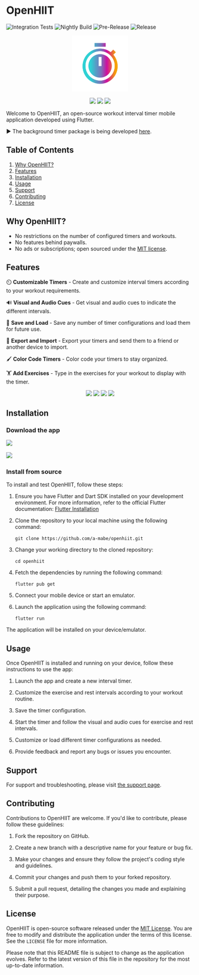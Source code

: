 # OpenHIIT

![Integration Tests](https://github.com/a-mabe/openhiit/actions/workflows/integration_tests.yaml/badge.svg)
![Nightly Build](https://github.com/a-mabe/openhiit/actions/workflows/nightly_build.yaml/badge.svg)
![Pre-Release](https://github.com/a-mabe/openhiit/actions/workflows/pre_release.yaml/badge.svg)
![Release](https://github.com/a-mabe/openhiit/actions/workflows/release.yaml/badge.svg)

<p align="center">
   <img src="./assets/icon/openhiit-ios.png" width="150"/>
</p>

<p align="center">
  <a href="https://www.buymeacoffee.com/amabe"><img src="https://www.buymeacoffee.com/assets/img/custom_images/orange_img.png" width="200" /></a>
  <a href="https://play.google.com/store/apps/details?id=com.codepup.workout_timer"><img src="./assets/Google_Play_Badge.svg" width="140" /></a>
  <a href="https://apps.apple.com/us/app/openhiit/id6459617819"><img src="./assets/Download_on_the_App_Store_Badge_US-UK_RGB_blk_092917.svg" width="140" /></a>
</p>

Welcome to OpenHIIT, an open-source workout interval timer mobile application developed using Flutter.

▶️ The background timer package is being developed [here](https://github.com/a-mabe/background_timer).

## Table of Contents
1. [Why OpenHIIT?](#why-openhiit)
2. [Features](#features)
3. [Installation](#installation)
4. [Usage](#usage)
5. [Support](#support)
6. [Contributing](#contributing)
7. [License](#license)

## Why OpenHIIT?

- No restrictions on the number of configured timers and workouts.
- No features behind paywalls.
- No ads or subscriptions; open sourced under the [MIT license](#license).

## Features

⏲️ **Customizable Timers** - Create and customize interval timers according to your workout requirements.

🔊 **Visual and Audio Cues** - Get visual and audio cues to indicate the different intervals.

💾 **Save and Load** - Save any number of timer configurations and load them for future use.

📱 **Export and Import** - Export your timers and send them to a friend or another device to import.

🖌️ **Color Code Timers** - Color code your timers to stay organized.

🏋️ **Add Exercises** - Type in the exercises for your workout to display with the timer.

<p align="center">
   <img src="https://github.com/user-attachments/assets/6b8f941c-1da6-4849-a892-e5f2d5534e21" width="200">
   <img src="https://github.com/user-attachments/assets/dd16a054-97b2-4848-ac3f-0788e6d8a9c9" width="200">
   <img src="https://github.com/user-attachments/assets/fc5cb739-0be4-4f30-8b47-877b0edc541f" width="200">
   <img src="https://github.com/user-attachments/assets/0a2f304f-b59f-45a4-bacb-a5307c184347" width="200">
</p>

## Installation

### Download the app

<a href="https://play.google.com/store/apps/details?id=com.codepup.workout_timer"><img src="./assets/Google_Play_Badge.svg" width="180" /></a>

<a href="https://apps.apple.com/us/app/openhiit/id6459617819"><img src="./assets/Download_on_the_App_Store_Badge_US-UK_RGB_blk_092917.svg" width="180" /></a>

### Install from source

To install and test OpenHIIT, follow these steps:

1. Ensure you have Flutter and Dart SDK installed on your development environment. For more information, refer to the official Flutter documentation: [Flutter Installation](https://flutter.dev/docs/get-started/install)

2. Clone the repository to your local machine using the following command:
   ```
   git clone https://github.com/a-mabe/openhiit.git
   ```

3. Change your working directory to the cloned repository:
   ```
   cd openhiit
   ```

4. Fetch the dependencies by running the following command:
   ```
   flutter pub get
   ```

5. Connect your mobile device or start an emulator.

6. Launch the application using the following command:
   ```
   flutter run
   ```

The application will be installed on your device/emulator.

## Usage
Once OpenHIIT is installed and running on your device, follow these instructions to use the app:

1. Launch the app and create a new interval timer.

2. Customize the exercise and rest intervals according to your workout routine.

3. Save the timer configuration.

4. Start the timer and follow the visual and audio cues for exercise and rest intervals.

5. Customize or load different timer configurations as needed.

6. Provide feedback and report any bugs or issues you encounter.

## Support

For support and troubleshooting, please visit [the support page](./support.md).

## Contributing
Contributions to OpenHIIT are welcome. If you'd like to contribute, please follow these guidelines:

1. Fork the repository on GitHub.

2. Create a new branch with a descriptive name for your feature or bug fix.

3. Make your changes and ensure they follow the project's coding style and guidelines.

4. Commit your changes and push them to your forked repository.

5. Submit a pull request, detailing the changes you made and explaining their purpose.

## License
OpenHIIT is open-source software released under the [MIT License](https://opensource.org/licenses/MIT). You are free to modify and distribute the application under the terms of this license. See the `LICENSE` file for more information.

Please note that this README file is subject to change as the application evolves. Refer to the latest version of this file in the repository for the most up-to-date information.
